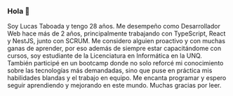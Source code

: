 ### Hola 👋
Soy Lucas Taboada y tengo 28 años. Me desempeño como Desarrollador Web hace más de 2 años, principalmente trabajando con TypeScript, React y NestJS, junto con SCRUM.
Me considero alguien proactivo y con muchas ganas de aprender, por eso además de siempre estar capacitándome con cursos, soy estudiante de la Licenciatura en Informática en la UNQ. También participé en un bootcamp donde no solo reforcé mi conocimiento sobre las tecnologías más demandadas, sino que puse en práctica mis habilidades blandas y el trabajo en equipo.
Me encanta programar y espero seguir aprendiendo y mejorando en este mundo.
Muchas gracias por leer.
